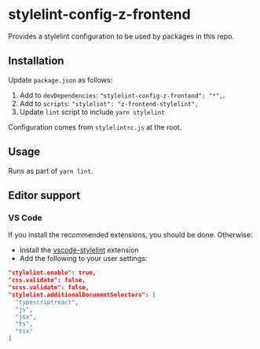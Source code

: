 # stylelint-config-z-frontend

Provides a stylelint configuration to be used by packages in this repo.

## Installation

Update `package.json` as follows:

1. Add to `devDependencies`: `"stylelint-config-z-frontend": "*",`.
1. Add to `scripts`: `"stylelint": "z-frontend-stylelint",`
1. Update `lint` script to include `yarn stylelint`

Configuration comes from `stylelintrc.js` at the root.

## Usage

Runs as part of `yarn lint`.

## Editor support

### VS Code

If you install the recommended extensions, you should be done. Otherwise:

* Install the [vscode-stylelint](https://github.com/shinnn/vscode-stylelint) extension
* Add the following to your user settings:

```json
"stylelint.enable": true,
"css.validate": false,
"scss.validate": false,
"stylelint.additionalDocumentSelectors": [
  "typescriptreact",
  "js",
  "jsx",
  "ts",
  "tsx"
]
```
